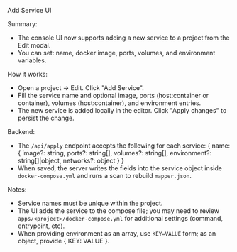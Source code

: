 Add Service UI

Summary:
- The console UI now supports adding a new service to a project from the Edit modal.
- You can set: name, docker image, ports, volumes, and environment variables.

How it works:
- Open a project -> Edit. Click "Add Service".
- Fill the service name and optional image, ports (host:container or container), volumes (host:container), and environment entries.
- The new service is added locally in the editor. Click "Apply changes" to persist the change.

Backend:
- The `/api/apply` endpoint accepts the following for each service:
  { name: { image?: string, ports?: string[], volumes?: string[], environment?: string[]|object, networks?: object } }
- When saved, the server writes the fields into the service object inside `docker-compose.yml` and runs a scan to rebuild `mapper.json`.

Notes:
- Service names must be unique within the project.
- The UI adds the service to the compose file; you may need to review `apps/<project>/docker-compose.yml` for additional settings (command, entrypoint, etc).
- When providing environment as an array, use `KEY=VALUE` form; as an object, provide { KEY: VALUE }.

